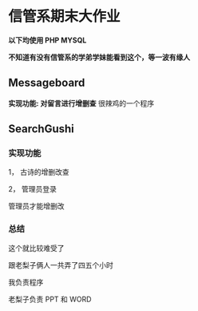 # 信管系期末大作业
**以下均使用 PHP MYSQL**

**不知道有没有信管系的学弟学妹能看到这个，等一波有缘人**

## Messageboard

**实现功能: 对留言进行增删查**
很辣鸡的一个程序

## SearchGushi

### 实现功能

1， 古诗的增删改查

2， 管理员登录

管理员才能增删改

### 总结

这个就比较难受了

跟老梨子俩人一共弄了四五个小时

我负责程序

老梨子负责 PPT 和 WORD
